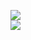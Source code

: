 [![](https://img.shields.io/badge/Made%20With-Github%20Spray-lightgrey.svg?style=for-the-badge&logo=github)](https://github.com/Annihil/github-spray#25532)  
[![](https://i.imgur.com/2DrTn0Z.gif)](https://github.com/Annihil/github-spray)